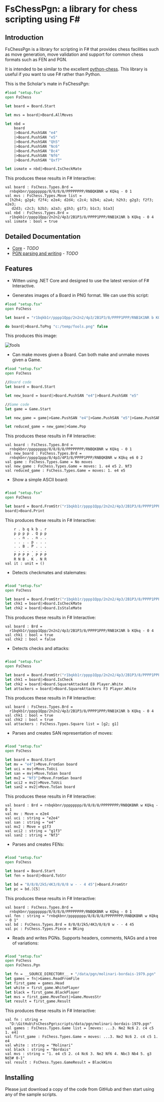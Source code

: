 # FsChessPgn: a library for chess scripting using F#

## Introduction

FsChessPgn is a library for scripting in F# that provides chess facilities such as move generation, move validation and support for common chess formats such as FEN and PGN.

It is intended to be similar to the excellent [python-chess](https://github.com/niklasf/python-chess). This library is useful if you want to use F# rather than Python.

This is the Scholar's mate in FsChessPgn:

```fsharp
#load "setup.fsx"
open FsChess

let board = Board.Start

let mvs = board|>Board.AllMoves

let nbd = 
    board
    |>Board.PushSAN "e4"
    |>Board.PushSAN "e5"
    |>Board.PushSAN "Qh5"
    |>Board.PushSAN "Nc6"
    |>Board.PushSAN "Bc4"
    |>Board.PushSAN "Nf6"
    |>Board.PushSAN "Qxf7"

let ismate = nbd|>Board.IsCheckMate
```

This produces these results in F# Interactive:

```
val board : FsChess.Types.Brd =
  rnbqkbnr/pppppppp/8/8/8/8/PPPPPPPP/RNBQKBNR w KQkq - 0 1
val mvs : FsChess.Types.Move list =
  [h2h4; g2g4; f2f4; e2e4; d2d4; c2c4; b2b4; a2a4; h2h3; g2g3; f2f3; e2e3;
   d2d3; c2c3; b2b3; a2a3; g1h3; g1f3; b1c3; b1a3]
val nbd : FsChess.Types.Brd =
  r1bqkb1r/pppp1Qpp/2n2n2/4p3/2B1P3/8/PPPP1PPP/RNB1K1NR b KQkq - 0 4
val ismate : bool = true
```

## Detailed Documentation

* [Core](https://github.com/pbbwfc/FsChessPgn) - *TODO*
* [PGN parsing and writing](https://github.com/pbbwfc/FsChessPgn) - *TODO*

## Features

* Witten using .NET Core and designed to use the latest version of F# Interactive.

* Generates images of a Board in PNG format. We can use this script:

```fsharp
#load "setup.fsx"
open FsChess

let board = "r1bqkb1r/pppp1Qpp/2n2n2/4p3/2B1P3/8/PPPP1PPP/RNB1K1NR b KQkq - 0 4"|>Board.FromStr

do board|>Board.ToPng "c:/temp/fools.png" false
```
This produces this image:

![fools](fools.png)



* Can make moves given a Board. Can both make and unmake moves given a Game.

```fsharp
#load "setup.fsx"
open FsChess

//Board code
let board = Board.Start

let new_board = board|>Board.PushSAN "e4"|>Board.PushSAN "e5"

//Game code
let game = Game.Start

let new_game = game|>Game.PushSAN "e4"|>Game.PushSAN "e5"|>Game.PushSAN "Nf3"

let reduced_game = new_game|>Game.Pop
```

This produces these results in F# Interactive:

```
val board : FsChess.Types.Brd =
  rnbqkbnr/pppppppp/8/8/8/8/PPPPPPPP/RNBQKBNR w KQkq - 0 1
val new_board : FsChess.Types.Brd =
  rnbqkbnr/pppp1ppp/8/4p3/4P3/8/PPPP1PPP/RNBQKBNR w KQkq e6 0 2
val game : FsChess.Types.Game = No moves
val new_game : FsChess.Types.Game = moves: 1. e4 e5 2. Nf3
val reduced_game : FsChess.Types.Game = moves: 1. e4 e5
```


* Show a simple ASCII board:

```fsharp

#load "setup.fsx"
open FsChess

let board = Board.FromStr("r1bqkb1r/pppp1Qpp/2n2n2/4p3/2B1P3/8/PPPP1PPP/RNB1K1NR b KQkq - 0 4")
board|>Board.Print

```

This produces these results in F# Interactive:

```
    r . b q k b . r
    p p p p . Q p p
    . . n . . n . .
    . . . . p . . .
    . . B . P . . .
    . . . . . . . .
    P P P P . P P P
    R N B . K . N R
val it : unit = ()
```

* Detects checkmates and stalemates:

```fsharp

#load "setup.fsx"
open FsChess

let board = Board.FromStr("r1bqkb1r/pppp1Qpp/2n2n2/4p3/2B1P3/8/PPPP1PPP/RNB1K1NR b KQkq - 0 4")
let chk1 = board|>Board.IsCheckMate
let chk2 = board|>Board.IsStaleMate

```

This produces these results in F# Interactive:

```
val board : Brd =
  r1bqkb1r/pppp1Qpp/2n2n2/4p3/2B1P3/8/PPPP1PPP/RNB1K1NR b KQkq - 0 4
val chk1 : bool = true
val chk2 : bool = false
```

* Detects checks and attacks:

```fsharp

#load "setup.fsx"
open FsChess

let board = Board.FromStr("r1bqkb1r/pppp1Qpp/2n2n2/4p3/2B1P3/8/PPPP1PPP/RNB1K1NR b KQkq - 0 4")
let chk1 = board|>Board.IsCheck
let chk2 = board|>Board.SquareAttacked E8 Player.White
let attackers = board|>Board.SquareAttackers F3 Player.White

```

This produces these results in F# Interactive:

```
val board : FsChess.Types.Brd =
  r1bqkb1r/pppp1Qpp/2n2n2/4p3/2B1P3/8/PPPP1PPP/RNB1K1NR b KQkq - 0 4
val chk1 : bool = true
val chk2 : bool = true
val attackers : FsChess.Types.Square list = [g2; g1]
```

* Parses and creates SAN representation of moves:


```fsharp

#load "setup.fsx"
open FsChess

let board = Board.Start
let mv = "e4"|>Move.FromSan board
let uci = mv|>Move.ToUci
let san = mv|>Move.ToSan board
let mv2 = "Nf3"|>Move.FromSan board
let uci2 = mv2|>Move.ToUci
let san2 = mv2|>Move.ToSan board

```

This produces these results in F# Interactive:

```
val board : Brd = rnbqkbnr/pppppppp/8/8/8/8/PPPPPPPP/RNBQKBNR w KQkq - 0 1
val mv : Move = e2e4
val uci : string = "e2e4"
val san : string = "e4"
val mv2 : Move = g1f3
val uci2 : string = "g1f3"
val san2 : string = "Nf3"
```

* Parses and creates FENs:

```fsharp

#load "setup.fsx"
open FsChess

let board = Board.Start
let fen = board|>Board.ToStr

let bd = "8/8/8/2k5/4K3/8/8/8 w - - 4 45"|>Board.FromStr
let pc = bd.[C5]

```

This produces these results in F# Interactive:

```
val board : FsChess.Types.Brd =
  rnbqkbnr/pppppppp/8/8/8/8/PPPPPPPP/RNBQKBNR w KQkq - 0 1
val fen : string = "rnbqkbnr/pppppppp/8/8/8/8/PPPPPPPP/RNBQKBNR w KQkq - 0 1"
val bd : FsChess.Types.Brd = 8/8/8/2k5/4K3/8/8/8 w - - 4 45
val pc : FsChess.Types.Piece = BKing
```


* Reads and writes PGNs. Supports headers, comments, NAGs and a tree of variations:


```fsharp

#load "setup.fsx"
open FsChess
open FsChess.Pgn

let fn = __SOURCE_DIRECTORY__ + "/data/pgn/molinari-bordais-1979.pgn"
let games = fn|>Games.ReadFromFile
let first_game = games.Head
let white = first_game.WhitePlayer
let black = first_game.BlackPlayer
let mvs = first_game.MoveText|>Game.MovesStr
let result = first_game.Result 

```

This produces these results in F# Interactive:

```
val fn : string =
  "D:\GitHub\FsChessPgn\scripts/data/pgn/molinari-bordais-1979.pgn"
val games : FsChess.Types.Game list = [moves: ...3. Ne2 Nc6 2. c4 c5 1. e4]
val first_game : FsChess.Types.Game = moves: ...3. Ne2 Nc6 2. c4 c5 1. e4
val white : string = "Molinari"
val black : string = "Bordais"
val mvs : string = "1. e4 c5 2. c4 Nc6 3. Ne2 Nf6 4. Nbc3 Nb4 5. g3 Nd3# 0-1"
val result : FsChess.Types.GameResult = BlackWins
```




## Installing

Please just download a copy of the code from GitHub and then start using any of the sample scripts. 